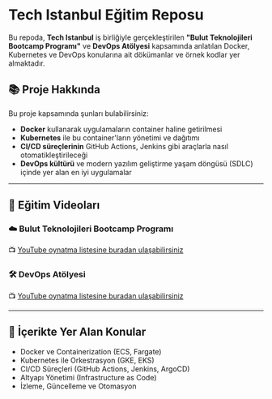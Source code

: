 # Tech Istanbul Eğitim Reposu

Bu repoda, **Tech Istanbul** iş birliğiyle gerçekleştirilen **"Bulut Teknolojileri Bootcamp Programı"** ve **DevOps Atölyesi** kapsamında anlatılan Docker, Kubernetes ve DevOps konularına ait dökümanlar ve örnek kodlar yer almaktadır.

## 📚 Proje Hakkında

Bu proje kapsamında şunları bulabilirsiniz:

- **Docker** kullanarak uygulamaların container haline getirilmesi  
- **Kubernetes** ile bu container'ların yönetimi ve dağıtımı  
- **CI/CD süreçlerinin** GitHub Actions, Jenkins gibi araçlarla nasıl otomatikleştirileceği  
- **DevOps kültürü** ve modern yazılım geliştirme yaşam döngüsü (SDLC) içinde yer alan en iyi uygulamalar

---

## 🎥 Eğitim Videoları

### ☁️ Bulut Teknolojileri Bootcamp Programı

📺 [YouTube oynatma listesine buradan ulaşabilirsiniz](https://www.youtube.com/watch?v=7B8MCSFKIVA&list=PL2qLbHVhA--L9VNiXbiGP81e_uwAp5QP8&index=9)

### 🛠️ DevOps Atölyesi

📺 [YouTube oynatma listesine buradan ulaşabilirsiniz](https://www.youtube.com/watch?v=P_PCGvJsN6I&list=PL2qLbHVhA--JULW6GGzrlRrT9dewA1L49)

---

## 🔗 İçerikte Yer Alan Konular

- Docker ve Containerization (ECS, Fargate) 
- Kubernetes ile Orkestrasyon (GKE, EKS)  
- CI/CD Süreçleri (GitHub Actions, Jenkins, ArgoCD)  
- Altyapı Yönetimi (Infrastructure as Code)  
- İzleme, Güncelleme ve Otomasyon